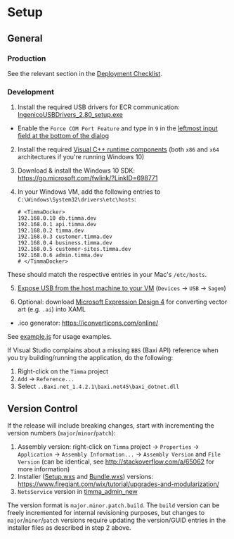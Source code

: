 # Setup

## General

### Production

See the relevant section in the [Deployment Checklist](./docs/deployment-checklist.md#installation-on-site--remote).

### Development

1. Install the required USB drivers for ECR communication: [IngenicoUSBDrivers_2.80_setup.exe](./IngenicoUSBDrivers_2.80/)

  * Enable the `Force COM Port Feature` and type in `9` in the [leftmost input field at the bottom of the dialog](./assets/images/force-com-port.png)

2. Install the required [Visual C++ runtime components](https://www.microsoft.com/en-us/download/details.aspx?id=40784) (both `x86` and `x64` architectures if you're running Windows 10)

3. Download & install the Windows 10 SDK: https://go.microsoft.com/fwlink/?LinkID=698771

4. In your Windows VM, add the following entries to `C:\Windows\System32\drivers\etc\hosts`:

    ```
    # <TimmaDocker>
    192.168.0.10 db.timma.dev
    192.168.0.1 api.timma.dev
    192.168.0.2 timma.dev
    192.168.0.3 customer.timma.dev
    192.168.0.4 business.timma.dev
    192.168.0.5 customer-sites.timma.dev
    192.168.0.6 admin.timma.dev
    # </TimmaDocker>
    ```

  These should match the respective entries in your Mac's `/etc/hosts`.

5. [Expose USB from the host machine to your VM](./assets/images/share-host-usb.jpeg) (`Devices` -> `USB` -> `Sagem`)

6. Optional: download [Microsoft Expression Design 4](https://www.microsoft.com/en-us/download/details.aspx?id=36180) for converting vector art (e.g. `.ai`) into XAML

  * .ico generator: https://iconverticons.com/online/

See [example.js](./example.js) for usage examples.

If Visual Studio complains about a missing `BBS` (Baxi API) reference when you try building/running the application, do the following:

  1. Right-click on the `Timma` project
  2. `Add` -> `Reference...`
  3. Select `..Baxi.net_1.4.2.1\baxi.net45\baxi_dotnet.dll`

## Version Control

If the release will include breaking changes, start with incrementing the version numbers (`major`/`minor`/`patch`):

1. Assembly version: right-click on `Timma` project -> `Properties` -> `Application` -> `Assembly Information...` -> `Assembly Version` and `File Version` (can be identical, see http://stackoverflow.com/a/65062 for more information)
2. Installer ([Setup.wxs](setup/Setup.wxs) and [Bundle.wxs](Bundle/bundle.wxs)) versions: https://www.firegiant.com/wix/tutorial/upgrades-and-modularization/
3. `NetsService` version in [timma_admin_new](https://bitbucket.org/lauriorkoneva/timma_admin_new)

The version format is `major.minor.patch.build`. The `build` version can be freely incremented for internal revisioning purposes, but changes to `major`/`minor`/`patch` versions require updating the version/GUID entries in the installer files as described in step 2 above.
